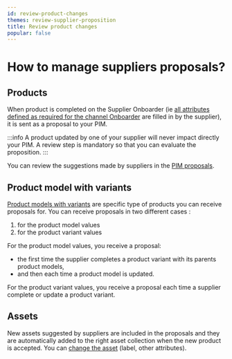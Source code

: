 ```yaml
---
id: review-product-changes
themes: review-supplier-proposition
title: Review product changes
popular: false
---
```


# How to manage suppliers proposals?
## Products
When product is completed on the Supplier Onboarder (ie [all attributes defined as required for the channel Onboarder](/onboarder/articles/define-product-requirements.html) are filled in by the supplier), it is sent as a proposal to your PIM.

:::info
A product updated by one of your supplier will never impact directly your PIM. A review step is mandatory so that you can evaluate the proposition.
:::

You can review the suggestions made by suppliers in the [PIM proposals](https://help.akeneo.com/pim/serenity/articles/review-products-proposals.html).

## Product model with variants
[Product models with variants](https://help.akeneo.com/pim/serenity/articles/what-about-products-variants.html) are specific type of products you can receive proposals for.
You can receive proposals in two different cases :
1. for the product model values
1. for the product variant values

For the product model values, you receive a proposal:
* the first time the supplier completes a product variant with its parents product models,
* and then each time a product model is updated.

For the product variant values, you receive a proposal each time a supplier complete or update a product variant.

## Assets
New assets suggested by suppliers are included in the proposals and they are automatically added to the right asset collection when the new product is accepted.
You can [change the asset](https://help.akeneo.com/pim/serenity/articles/manage-asset-families.html) (label, other attributes).
